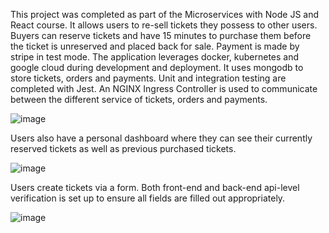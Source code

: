 This project was completed as part of the Microservices with Node JS and React course. It allows users to re-sell tickets they possess to other users. Buyers can reserve tickets and have 15 minutes to purchase them before the ticket is unreserved and placed back for sale. Payment is made by stripe in test mode. The application leverages docker, kubernetes and google cloud during development and deployment. It uses mongodb to store tickets, orders and payments. Unit and integration testing are completed with Jest. An NGINX Ingress Controller is used to communicate between the different service of tickets, orders and payments.

![image](https://user-images.githubusercontent.com/68883139/159907844-a0923839-7215-4ed5-8877-82da20444d7b.png)

Users also have a personal dashboard where they can see their currently reserved tickets as well as previous purchased tickets. 

![image](https://user-images.githubusercontent.com/68883139/159908098-64ae5a34-a2b2-4c17-a552-e4a6ba103d2d.png)

Users create tickets via a form. Both front-end and back-end api-level verification is set up to ensure all fields are filled out appropriately. 

![image](https://user-images.githubusercontent.com/68883139/159908461-4ccfa3f2-b897-48b6-af23-76bbbc0828a9.png)






